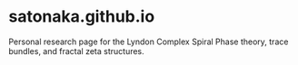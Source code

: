 # satonaka.github.io
Personal research page for the Lyndon Complex Spiral Phase theory, trace bundles, and fractal zeta structures.
